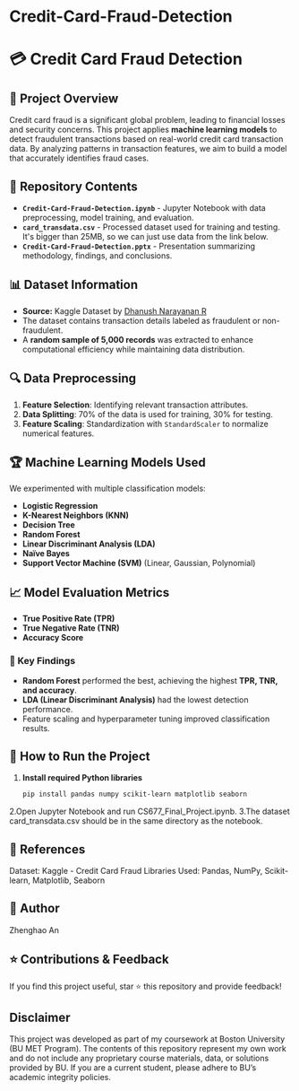 # Credit-Card-Fraud-Detection
# 💳 Credit Card Fraud Detection  

## 📌 Project Overview  
Credit card fraud is a significant global problem, leading to financial losses and security concerns. This project applies **machine learning models** to detect fraudulent transactions based on real-world credit card transaction data. By analyzing patterns in transaction features, we aim to build a model that accurately identifies fraud cases.  

## 📁 Repository Contents  
- **`Credit-Card-Fraud-Detection.ipynb`** - Jupyter Notebook with data preprocessing, model training, and evaluation.  
- **`card_transdata.csv`** - Processed dataset used for training and testing. It's bigger than 25MB, so we can just use data from the link below. 
- **`Credit-Card-Fraud-Detection.pptx`** - Presentation summarizing methodology, findings, and conclusions.  

## 📊 Dataset Information  
- **Source:** Kaggle Dataset by [Dhanush Narayanan R](https://www.kaggle.com/datasets/dhanushnarayananr/credit-card-fraud)  
- The dataset contains transaction details labeled as fraudulent or non-fraudulent.  
- A **random sample of 5,000 records** was extracted to enhance computational efficiency while maintaining data distribution.  

## 🔍 Data Preprocessing  
1. **Feature Selection**: Identifying relevant transaction attributes.  
2. **Data Splitting**: 70% of the data is used for training, 30% for testing.  
3. **Feature Scaling**: Standardization with `StandardScaler` to normalize numerical features.  

## 🏆 Machine Learning Models Used  
We experimented with multiple classification models:  
- **Logistic Regression**  
- **K-Nearest Neighbors (KNN)**  
- **Decision Tree**  
- **Random Forest**  
- **Linear Discriminant Analysis (LDA)**  
- **Naïve Bayes**  
- **Support Vector Machine (SVM)** (Linear, Gaussian, Polynomial)  

## 📈 Model Evaluation Metrics  
- **True Positive Rate (TPR)**  
- **True Negative Rate (TNR)**  
- **Accuracy Score**  

### **🚀 Key Findings**
- **Random Forest** performed the best, achieving the highest **TPR, TNR, and accuracy**.  
- **LDA (Linear Discriminant Analysis)** had the lowest detection performance.  
- Feature scaling and hyperparameter tuning improved classification results.  

## 🔧 How to Run the Project  
1. **Install required Python libraries**  
   ```bash
   pip install pandas numpy scikit-learn matplotlib seaborn
2.Open Jupyter Notebook and run CS677_Final_Project.ipynb.
3.The dataset card_transdata.csv should be in the same directory as the notebook.

## 🔗 References
Dataset: Kaggle - Credit Card Fraud
Libraries Used: Pandas, NumPy, Scikit-learn, Matplotlib, Seaborn
## 👤 Author
Zhenghao An

## ⭐ Contributions & Feedback
If you find this project useful, star ⭐ this repository and provide feedback!
## Disclaimer
This project was developed as part of my coursework at Boston University (BU MET Program). The contents of this repository represent my own work and do not include any proprietary course materials, data, or solutions provided by BU. If you are a current student, please adhere to BU’s academic integrity policies.

